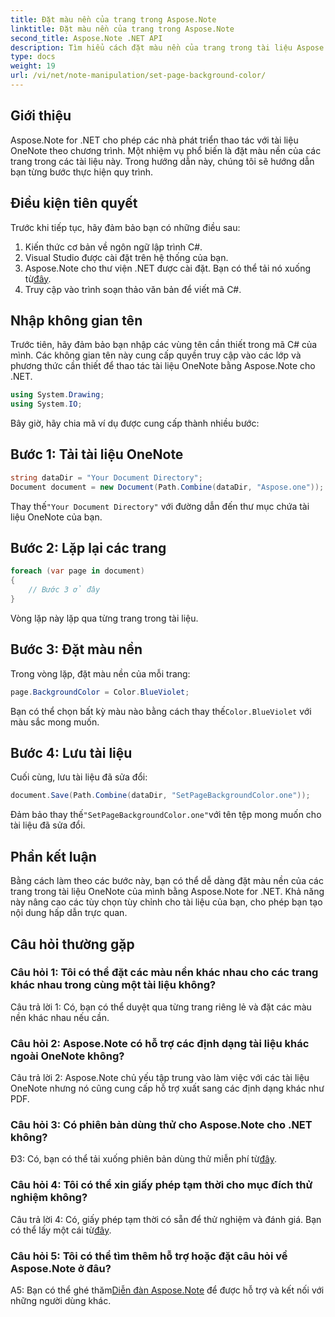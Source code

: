 ```yaml
---
title: Đặt màu nền của trang trong Aspose.Note
linktitle: Đặt màu nền của trang trong Aspose.Note
second_title: Aspose.Note .NET API
description: Tìm hiểu cách đặt màu nền của trang trong tài liệu Aspose.Note bằng ngôn ngữ lập trình C# với hướng dẫn từng bước.
type: docs
weight: 19
url: /vi/net/note-manipulation/set-page-background-color/
---
```

## Giới thiệu

Aspose.Note for .NET cho phép các nhà phát triển thao tác với tài liệu OneNote theo chương trình. Một nhiệm vụ phổ biến là đặt màu nền của các trang trong các tài liệu này. Trong hướng dẫn này, chúng tôi sẽ hướng dẫn bạn từng bước thực hiện quy trình.

## Điều kiện tiên quyết

Trước khi tiếp tục, hãy đảm bảo bạn có những điều sau:

1. Kiến thức cơ bản về ngôn ngữ lập trình C#.
2. Visual Studio được cài đặt trên hệ thống của bạn.
3.  Aspose.Note cho thư viện .NET được cài đặt. Bạn có thể tải nó xuống từ[đây](https://releases.aspose.com/note/net/).
4. Truy cập vào trình soạn thảo văn bản để viết mã C#.

## Nhập không gian tên

Trước tiên, hãy đảm bảo bạn nhập các vùng tên cần thiết trong mã C# của mình. Các không gian tên này cung cấp quyền truy cập vào các lớp và phương thức cần thiết để thao tác tài liệu OneNote bằng Aspose.Note cho .NET.

```csharp
using System.Drawing;
using System.IO;

```

Bây giờ, hãy chia mã ví dụ được cung cấp thành nhiều bước:

## Bước 1: Tải tài liệu OneNote

```csharp
string dataDir = "Your Document Directory";
Document document = new Document(Path.Combine(dataDir, "Aspose.one"));
```

 Thay thế`"Your Document Directory"` với đường dẫn đến thư mục chứa tài liệu OneNote của bạn.

## Bước 2: Lặp lại các trang

```csharp
foreach (var page in document)
{
    // Bước 3 ở đây
}
```

Vòng lặp này lặp qua từng trang trong tài liệu.

## Bước 3: Đặt màu nền

Trong vòng lặp, đặt màu nền của mỗi trang:

```csharp
page.BackgroundColor = Color.BlueViolet;
```

 Bạn có thể chọn bất kỳ màu nào bằng cách thay thế`Color.BlueViolet` với màu sắc mong muốn.

## Bước 4: Lưu tài liệu

Cuối cùng, lưu tài liệu đã sửa đổi:

```csharp
document.Save(Path.Combine(dataDir, "SetPageBackgroundColor.one"));
```

 Đảm bảo thay thế`"SetPageBackgroundColor.one"`với tên tệp mong muốn cho tài liệu đã sửa đổi.

## Phần kết luận

Bằng cách làm theo các bước này, bạn có thể dễ dàng đặt màu nền của các trang trong tài liệu OneNote của mình bằng Aspose.Note for .NET. Khả năng này nâng cao các tùy chọn tùy chỉnh cho tài liệu của bạn, cho phép bạn tạo nội dung hấp dẫn trực quan.

## Câu hỏi thường gặp

### Câu hỏi 1: Tôi có thể đặt các màu nền khác nhau cho các trang khác nhau trong cùng một tài liệu không?

Câu trả lời 1: Có, bạn có thể duyệt qua từng trang riêng lẻ và đặt các màu nền khác nhau nếu cần.

### Câu hỏi 2: Aspose.Note có hỗ trợ các định dạng tài liệu khác ngoài OneNote không?

Câu trả lời 2: Aspose.Note chủ yếu tập trung vào làm việc với các tài liệu OneNote nhưng nó cũng cung cấp hỗ trợ xuất sang các định dạng khác như PDF.

### Câu hỏi 3: Có phiên bản dùng thử cho Aspose.Note cho .NET không?

 Đ3: Có, bạn có thể tải xuống phiên bản dùng thử miễn phí từ[đây](https://releases.aspose.com/).

### Câu hỏi 4: Tôi có thể xin giấy phép tạm thời cho mục đích thử nghiệm không?

 Câu trả lời 4: Có, giấy phép tạm thời có sẵn để thử nghiệm và đánh giá. Bạn có thể lấy một cái từ[đây](https://purchase.aspose.com/temporary-license/).

### Câu hỏi 5: Tôi có thể tìm thêm hỗ trợ hoặc đặt câu hỏi về Aspose.Note ở đâu?

 A5: Bạn có thể ghé thăm[Diễn đàn Aspose.Note](https://forum.aspose.com/c/note/28) để được hỗ trợ và kết nối với những người dùng khác.